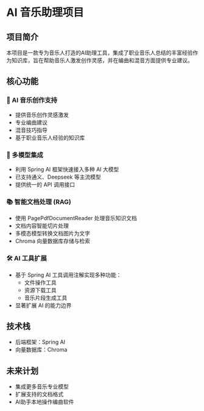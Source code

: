 # AI 音乐助理项目

## 项目简介

本项目是一款专为音乐人打造的AI助理工具，集成了职业音乐人总结的丰富经验作为知识库，旨在帮助音乐人激发创作灵感，并在编曲和混音方面提供专业建议。

## 核心功能

### 🎵 AI 音乐创作支持
- 提供音乐创作灵感激发
- 专业编曲建议
- 混音技巧指导
- 基于职业音乐人经验的知识库

### 🤖 多模型集成
- 利用 Spring AI 框架快速接入多种 AI 大模型
- 已支持通义、Deepseek 等主流模型
- 提供统一的 API 调用接口

### 📚 智能文档处理 (RAG)
- 使用 PagePdfDocumentReader 处理音乐知识文档
- 文档内容智能切片处理
- 多模态模型转换文档图片为文字
- Chroma 向量数据库存储与检索

### 🛠️ AI 工具扩展
- 基于 Spring AI 工具调用注解实现多种功能：
  - 文件操作工具
  - 资源下载工具
  - 音乐片段生成工具
- 显著扩展 AI 的能力边界

## 技术栈

- 后端框架：Spring AI
- 向量数据库：Chroma

## 未来计划

- 集成更多音乐专业模型
- 扩展支持的文档格式
- AI助手本地操作编曲软件